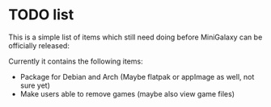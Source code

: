 # TODO list
This is a simple list of items which still need doing before MiniGalaxy can be officially released:

Currently it contains the following items:

* Package for Debian and Arch (Maybe flatpak or appImage as well, not sure yet)
* Make users able to remove games (maybe also view game files)
